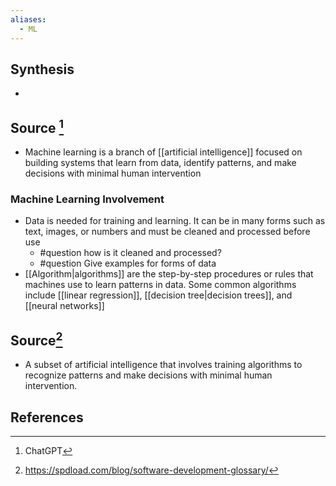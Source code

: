 ```yaml
---
aliases:
  - ML
---
```

## Synthesis
- 
## Source [^1]
- Machine learning is a branch of [[artificial intelligence]] focused on building systems that learn from data, identify patterns, and make decisions with minimal human intervention 
### Machine Learning Involvement
- Data is needed for training and learning. It can be in many forms such as text, images, or numbers and must be cleaned and processed before use
	- #question how is it cleaned and processed?
	- #question Give examples for forms of data
- [[Algorithm|algorithms]] are the step-by-step procedures or rules that machines use to learn patterns in data. Some common algorithms include [[linear regression]], [[decision tree|decision trees]], and [[neural networks]]

## Source[^2]
- A subset of artificial intelligence that involves training algorithms to recognize patterns and make decisions with minimal human intervention.
## References

[^1]: ChatGPT
[^2]: https://spdload.com/blog/software-development-glossary/